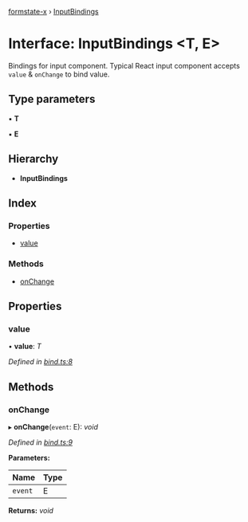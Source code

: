 [formstate-x](../README.md) › [InputBindings](inputbindings.md)

# Interface: InputBindings <**T, E**>

Bindings for input component.
Typical React input component accepts `value` & `onChange` to bind value.

## Type parameters

▪ **T**

▪ **E**

## Hierarchy

* **InputBindings**

## Index

### Properties

* [value](inputbindings.md#value)

### Methods

* [onChange](inputbindings.md#onchange)

## Properties

###  value

• **value**: *T*

*Defined in [bind.ts:8](https://github.com/qiniu/formstate-x/blob/4d17690/src/bind.ts#L8)*

## Methods

###  onChange

▸ **onChange**(`event`: E): *void*

*Defined in [bind.ts:9](https://github.com/qiniu/formstate-x/blob/4d17690/src/bind.ts#L9)*

**Parameters:**

Name | Type |
------ | ------ |
`event` | E |

**Returns:** *void*
